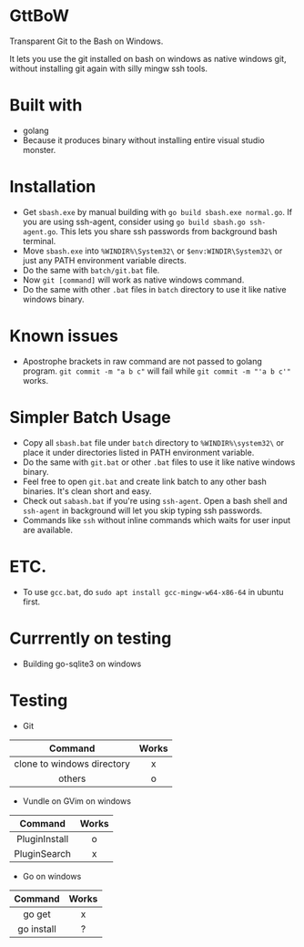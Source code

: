 # GttBoW
Transparent Git to the Bash on Windows.

It lets you use the git installed on bash on windows as native windows git, without installing git again with silly mingw ssh tools.

# Built with
 - golang
  - Because it produces binary without installing entire visual studio monster.

# Installation
 - Get `sbash.exe` by manual building with `go build sbash.exe normal.go`. If you are using ssh-agent, consider using  `go build sbash.go ssh-agent.go`. This lets you share ssh passwords from background bash terminal.
 - Move `sbash.exe` into `%WINDIR%\System32\` or `$env:WINDIR\System32\` or just any PATH environment variable directs.
 - Do the same with `batch/git.bat` file.
 - Now `git [command]` will work as native windows command.
 - Do the same with other `.bat` files in `batch` directory to use it like native windows binary.

# Known issues
 - Apostrophe brackets in raw command are not passed to golang program. `git commit -m "a b c"` will fail while `git commit -m "'a b c'"` works.

# Simpler Batch Usage
 - Copy all `sbash.bat` file under `batch` directory to `%WINDIR%\system32\` or place it under directories listed in PATH environment variable.
 - Do the same with `git.bat` or other `.bat` files to use it like native windows binary.
 - Feel free to open `git.bat` and create link batch to any other bash binaries. It's clean short and easy.
 - Check out `sabash.bat` if you're using `ssh-agent`. Open a bash shell and `ssh-agent` in background will let you skip typing ssh passwords.
 - Commands like `ssh` without inline commands which waits for user input are available.

# ETC.
 - To use `gcc.bat`, do `sudo apt install gcc-mingw-w64-x86-64` in ubuntu first.

# Currrently on testing
 - Building go-sqlite3 on windows

# Testing
 - Git

| Command | Works |
|:--------------------------:|:-----:|
| clone to windows directory | x |
| others | o |
 
 - Vundle on GVim on windows

| Command | Works |
|:--------------------------:|:-------:|
| PluginInstall | o |
| PluginSearch | x |

 - Go on windows

| Command | Works |
|:--------------------------:|:-------:|
| go get | x |
| go install | ? |
